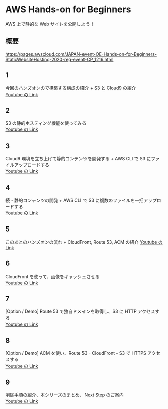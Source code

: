 # AWS Hands-on for Beginners

AWS 上で静的な Web サイトを公開しよう！

## 概要

https://pages.awscloud.com/JAPAN-event-OE-Hands-on-for-Beginners-StaticWebsiteHosting-2020-reg-event-CP_1216.html

## 1

今回のハンズオンので構築する構成の紹介 + S3 と Cloud9 の紹介  
[Youtube の Link](https://www.youtube.com/watch?v=Ciq319Ka-Zo)

## 2

S3 の静的ホスティング機能を使ってみる  
[Youtube の Link](https://www.youtube.com/watch?v=R6B5TUOXPCQ)

## 3

Cloud9 環境を立ち上げて静的コンテンツを開発する + AWS CLI で S3 にファイルアップロードする  
[Youtube の Link](https://www.youtube.com/watch?v=evZATui-p3E)

## 4

続・静的コンテンツの開発 + AWS CLI で S3 に複数のファイルを一括アップロードする  
[Youtube の Link](https://www.youtube.com/watch?v=fRtwG3NUhfg)

## 5

このあとのハンズオンの流れ + CloudFront, Route 53, ACM の紹介
[Youtube の Link](https://www.youtube.com/watch?v=adfiRk5q2ko)

## 6

CloudFront を使って、画像をキャッシュさせる  
[Youtube の Link](https://www.youtube.com/watch?v=VqdVGuOVj_0)

## 7

[Option / Demo] Route 53 で独自ドメインを取得し、S3 に HTTP アクセスする  
[Youtube の Link](https://www.youtube.com/watch?v=LjsUFd7nySc)

## 8

[Option / Demo] ACM を使い、Route 53 - CloudFront - S3 で HTTPS アクセスする  
[Youtube の Link](https://www.youtube.com/watch?v=AEqsgyg_Rmw)

## 9

削除手順の紹介、本シリーズのまとめ、Next Step のご案内  
[Youtube の Link](https://www.youtube.com/watch?v=6poP95c2DG4)

